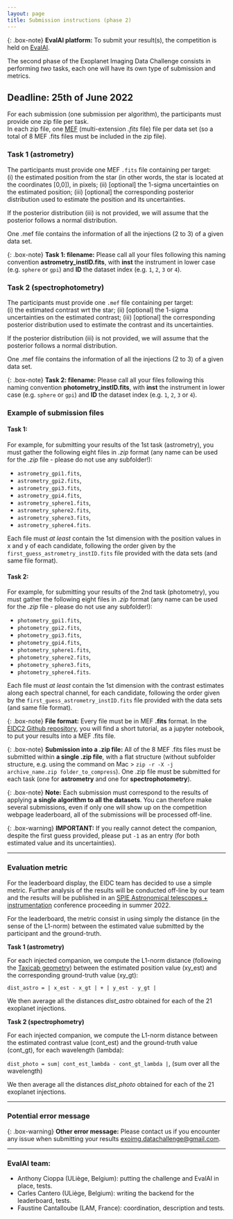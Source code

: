 ```yaml
---
layout: page
title: Submission instructions (phase 2)
---
```


{: .box-note}
**EvalAI platform:** To submit your result(s), the competition is held on [EvalAI](https://eval.ai/web/challenges/challenge-page/1717/).

The second phase of the Exoplanet Imaging Data Challenge consists in performing *two* tasks, each one will have its own type of submission and metrics.


## Deadline: 25th of June 2022
For each submission (one submission per algorithm), the participants must provide one zip file per task. <br>
In each zip file, one [MEF](https://docs.astropy.org/en/stable/generated/examples/io/create-mef.html) (multi-extension *.fits* file) file per data set (so a total of 8 MEF .fits files must be included in the zip file).

### Task 1 (astrometry)
The participants must provide one MEF `.fits` file containing per target: <br>
(i) the estimated position from the star (in other words, the star is located at the coordinates [0,0]), in pixels;
(ii) [optional] the 1-sigma uncertainties on the estimated position;
(iii) [optional] the corresponding posterior distribution used to estimate the position and its uncertainties.

If the posterior distribution (iii) is not provided, we will assume that the posterior follows a normal distribution. 

One .mef file contains the information of all the injections (2 to 3) of a given data set.

{: .box-note}
**Task 1: filename:** Please call all your files following this naming convention **astrometry_instID.fits**, with **inst** the instrument in lower case (e.g. `sphere` or `gpi`) and **ID** the dataset index (e.g. `1`, `2`, `3` or `4`).



### Task 2 (spectrophotometry)
The participants must provide one `.mef` file containing per target: <br>
(i) the estimated contrast wrt the star;
(ii) [optional] the 1-sigma uncertainties on the estimated contrast;
(iii) [optional] the corresponding posterior distribution used to estimate the contrast and its uncertainties.

If the posterior distribution (iii) is not provided, we will assume that the posterior follows a normal distribution. 

One .mef file contains the information of all the injections (2 to 3) of a given data set.

{: .box-note}
**Task 2: filename:** Please call all your files following this naming convention **photometry_instID.fits**, with **inst** the instrument in lower case (e.g. `sphere` or `gpi`) and **ID** the dataset index (e.g. `1`, `2`, `3` or `4`).


### Example of submission files

#### Task 1:
For example, for submitting your results of the 1st task (astrometry), you must gather the following eight files in *.zip* format (any name can be used for the *.zip* file - please do not use any subfolder!): 
* ``astrometry_gpi1.fits``,
* ``astrometry_gpi2.fits``,
* ``astrometry_gpi3.fits``, 
* ``astrometry_gpi4.fits``, 
* ``astrometry_sphere1.fits``,
* ``astrometry_sphere2.fits``,
* ``astrometry_sphere3.fits``,
* ``astrometry_sphere4.fits``.

Each file must *at least* contain the 1st dimension with the position values in x and y of each candidate, following the order given by the `first_guess_astrometry_instID.fits` file provided with the data sets (and same file format). 

#### Task 2:
For example, for submitting your results of the 2nd task (photometry), you must gather the following eight files in *.zip* format (any name can be used for the *.zip* file - please do not use any subfolder!): 
* ``photometry_gpi1.fits``,
* ``photometry_gpi2.fits``,
* ``photometry_gpi3.fits``, 
* ``photometry_gpi4.fits``, 
* ``photometry_sphere1.fits``,
* ``photometry_sphere2.fits``,
* ``photometry_sphere3.fits``,
* ``photometry_sphere4.fits``.

Each file must *at least* contain the 1st dimension with the contrast estimates along each spectral channel, for each candidate, following the order given by the `first_guess_astrometry_instID.fits` file provided with the data sets (and same file format). 

{: .box-note}
**File format:** Every file must be in MEF **.fits** format. In the [EIDC2 Github repository](https://github.com/exoplanet-imaging-challenge/phase2/blob/main/tutorials/tutorial_creation_MEF.ipynb), you will find a short tutorial, as a jupyter notebook, to put your results into a MEF .fits file.

{: .box-note}
**Submission into a .zip file:** All of the 8 MEF .fits files must be submitted within **a single .zip file**, with a flat structure (without subfolder structure, e.g. using the command on Mac > ``zip -r -X -j archive_name.zip folder_to_compress``).
One .zip file must be submitted for each task (one for **astrometry** and one for **spectrophotometry**).

{: .box-note}
**Note:** Each submission must correspond to the results of applying **a single algorithm to all the datasets**. You can therefore make several submissions, even if only one will show up on the competition webpage leaderboard, all of the submissions will be processed off-line.

{: .box-warning}
**IMPORTANT:** If you really cannot detect the companion, despite the first guess provided, please put `-1` as an entry (for both estimated value and its uncertainties).


*** 

### Evaluation metric

For the leaderboard display, the EIDC team has decided to use a simple metric. Further analysis of the results will be conducted off-line by our team and the results will be published in an [SPIE Astronomical telescopes + instrumentation](https://spie.org/conferences-and-exhibitions/astronomical-telescopes-and-instrumentation) conference proceeding in summer 2022. 

For the leaderboard, the metric consist in using simply the distance (in the sense of the L1-norm) between the estimated value submitted by the participant and the ground-truth. 

**Task 1 (astrometry)**

For each injected companion, we compute the L1-norm distance (following the [Taxicab geometry](https://en.wikipedia.org/wiki/Taxicab_geometry)) between the estimated position value (xy_est) and the corresponding ground-truth value (xy_gt): <br>

`dist_astro = | x_est - x_gt | + | y_est - y_gt |`

We then average all the distances *dist_astro* obtained for each of the 21 exoplanet injections. 

**Task 2 (spectrophometry)**

For each injected companion, we compute the L1-norm distance between the estimated contrast value (cont_est) and the ground-truth value (cont_gt), for each wavelength (lambda): <br>

`dist_photo = sum| cont_est_lambda - cont_gt_lambda |`, (sum over all the wavelength)

We then average all the distances *dist_photo* obtained for each of the 21 exoplanet injections. 

*** 

### Potential error message

{: .box-warning}
**Other error message:** Please contact us if you encounter any issue when submitting your results <exoimg.datachallenge@gmail.com>.

*** 

### EvalAI team:
* Anthony Cioppa (ULiège, Belgium): putting the challenge and EvalAI in place, tests.
* Carles Cantero (ULiège, Belgium): writing the backend for the leaderboard, tests.
* Faustine Cantalloube (LAM, France): coordination, description and tests.

